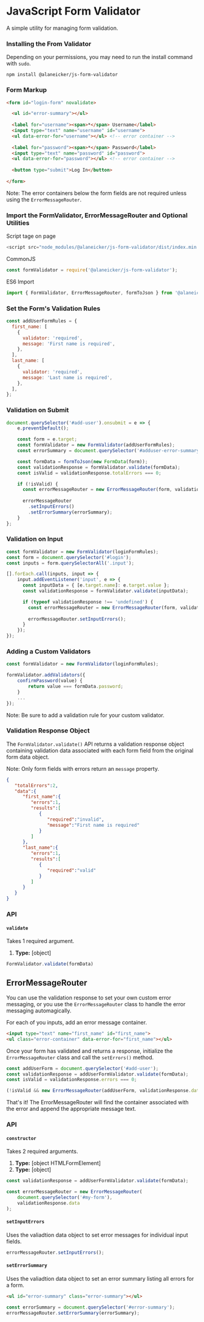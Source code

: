 # JavaScript Form Validator

A simple utility for managing form validation.

### Installing the From Validator

Depending on your permissions, you may need to run the install command with `sudo`.

```
npm install @alaneicker/js-form-validator
```

### Form Markup

```html
<form id="login-form" novalidate>

  <ul id="error-summary"></ul>
    
  <label for="username"><span>*</span> Username</label>
  <input type="text" name="username" id="username">
  <ul data-error-for="username"></ul> <!-- error container -->
  
  <label for="password"><span>*</span> Password</label>
  <input type="text" name="password" id="password">
  <ul data-error-for="password"></ul> <!-- error container -->
  
  <button type="submit">Log In</button>
  
</form>
```

Note: The error containers below the form fields are not required unless using the `ErrorMessageRouter`.

### Import the FormValidator, ErrorMessageRouter and Optional Utilities

Script tage on page
```javascript
<script src="node_modules/@alaneicker/js-form-validator/dist/index.min.js"></script>
```

CommonJS
```javascript
const formValidator = require('@alaneicker/js-form-validator');
```

ES6 Import
```javascript
import { FormValidator, ErrorMessageRouter, formToJson } from '@alaneicker/js-form-validator';
```

### Set the Form's Validation Rules
```javascript
const addUserFormRules = {
  first_name: [
    {
      validator: 'required',
      message: 'First name is required',
    },
  ],
  last_name: [
    {
      validator: 'required',
      message: 'Last name is required',
    },
  ],
};
```

### Validation on Submit
```javascript
document.querySelector('#add-user').onsubmit = e => {
    e.preventDefault();

    const form = e.target;
    const formValidator = new FormValidator(addUserFormRules);
    const errorSummary = document.querySelector('#adduser-error-summary');

    const formData = formToJson(new FormData(form));
    const validationResponse = formValidator.validate(formData);
    const isValid = validationResponse.totalErrors === 0;

    if (!isValid) {
      const errorMessageRouter = new ErrorMessageRouter(form, validationResponse.data);
      
      errorMessageRouter
        .setInputErrors()
        .setErrorSummary(errorSummary);
    }
};
```

### Validation on Input
```javascript
const formValidator = new FormValidator(loginFormRules);
const form = document.querySelector('#login');
const inputs = form.querySelectorAll('.input');

[].forEach.call(inputs, input => {
    input.addEventListener('input', e => {
      const inputData = { [e.target.name]: e.target.value };
      const validationResponse = formValidator.validate(inputData);

      if (typeof validationResponse !== 'undefined') {
        const errorMessageRouter = new ErrorMessageRouter(form, validationResponse.data);
        
        errorMessageRouter.setInputErrors();
      }
    });
});
```

### Adding a Custom Validators
```javascript
const formValidator = new FormValidator(loginFormRules);

formValidator.addValidators({
    confirmPassword(value) {
        return value === formData.password;
    }
    ...
});
```

Note: Be sure to add a validation rule for your custom validator.

### Validation Response Object
The `FormValidator.validate()` API returns a validation response object containing validation data associated with each form field from the original form data object. 

Note: Only form fields with errors return an `message` property.
```json
{
   "totalErrors":2,
   "data":{
      "first_name":{
         "errors":1,
         "results":[
            {
               "required":"invalid",
               "message":"First name is required"
            }
         ]
      },
      "last_name":{
         "errors":1,
         "results":[
            {
               "required":"valid"
            }
         ]
      }
   }
}
```

### API

#### `validate`

Takes 1 required argument.

1. **Type:** [object]

```javascript
FormValidator.validate(formData)
```

## ErrorMessageRouter
You can use the validation response to set your own custom error messaging, or you use the `ErrorMessageRouter` class to handle the error messaging automagically.

For each of you inputs, add an error message container.
```html
<input type="text" name="first_name" id="first_name">
<ul class="error-container" data-error-for="first_name"></ul>
```

Once your form has validated and returns a response, initialize the `ErrorMessageRouter` class and call the `setErrors()` method.

```javascript
const addUserForm = document.querySelector('#add-user');
const validationResponse = addUserFormValidator.validate(formData); 
const isValid = validationResponse.errors === 0;

(!isValid && new ErrorMessageRouter(addUserForm, validationResponse.data).setInputErrors());
```

That's it! The ErrorMessageRouter will find the container associated with the error and append the appropriate message text.

### API

#### `constructor`

Takes 2 required arguments.

1. **Type:** [object HTMLFormElement]
2. **Type:** [object]

```javascript
const validationResponse = addUserFormValidator.validate(formData);

const errorMessageRouter = new ErrorMessageRouter(
    document.querySelector('#my-form'),
    validationResponse.data
);
```

#### `setInputErrors`

Uses the valiadtion data object to set error messages for individual input fields.

```javascript
errorMessageRouter.setInputErrors();
```

#### `setErrorSummary`

Uses the valiadtion data object to set an error summary listing all errors for a form.
```html
<ul id="error-summary" class="error-summary"></ul>
```
```javascript
const errorSummary = document.querySelector('#error-summary');
errorMessageRouter.setErrorSummary(errorSummary);
```
